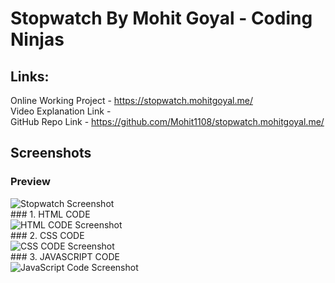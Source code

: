 # Stopwatch By Mohit Goyal - Coding Ninjas <br>
## Links: <br>
Online Working Project - https://stopwatch.mohitgoyal.me/<br>
Video Explanation Link  - <br>
GitHub Repo Link - https://github.com/Mohit1108/stopwatch.mohitgoyal.me/ <br>

## Screenshots <br>
### Preview <br>
  <img src="https://github.com/Mohit1108/stopwatch.mohitgoyal.me/blob/main/assets/screenshot-stopwatch.jpg?raw=true" alt="Stopwatch Screenshot" srcset="">
<br>
### 1. HTML CODE <br>
  <img src="https://github.com/Mohit1108/stopwatch.mohitgoyal.me/blob/main/assets/index%20code.jpg?raw=true" alt="HTML CODE Screenshot" srcset="">
<br>
### 2. CSS CODE <br>
  <img src="https://github.com/Mohit1108/stopwatch.mohitgoyal.me/blob/main/assets/Css%20Code.jpg?raw=true" alt="CSS CODE Screenshot" srcset="">
<br>
### 3. JAVASCRIPT CODE <br>
  <img src="https://github.com/Mohit1108/stopwatch.mohitgoyal.me/blob/main/assets/javscript%20code.jpg?raw=true" alt="JavaScript Code Screenshot" srcset="">
<br>
